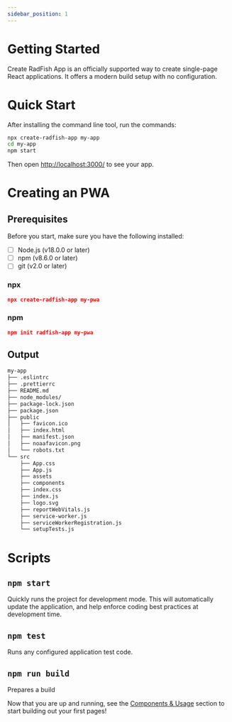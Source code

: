 ```yaml
---
sidebar_position: 1
---
```


# Getting Started

Create RadFish App is an officially supported way to create single-page React applications. It offers a modern build setup with no configuration.

# Quick Start

After installing the command line tool, run the commands:

```bash
npx create-radfish-app my-app
cd my-app
npm start
```

Then open [http://localhost:3000/](http://localhost:3000/) to see your app.

# Creating an PWA

## Prerequisites

Before you start, make sure you have the following installed:

- [ ] Node.js (v18.0.0 or later)
- [ ] npm (v8.6.0 or later)
- [ ] git (v2.0 or later)

### npx

```json
npx create-radfish-app my-pwa
```

### npm

```json
npm init radfish-app my-pwa
```

## Output

```bash
my-app
├── .eslintrc
├── .prettierrc
├── README.md
├── node_modules/
├── package-lock.json
├── package.json
├── public
│   ├── favicon.ico
│   ├── index.html
│   ├── manifest.json
│   ├── noaafavicon.png
│   └── robots.txt
└── src
    ├── App.css
    ├── App.js
    ├── assets
    ├── components
    ├── index.css
    ├── index.js
    ├── logo.svg
    ├── reportWebVitals.js
    ├── service-worker.js
    ├── serviceWorkerRegistration.js
    └── setupTests.js
```

# Scripts

## `npm start`

Quickly runs the project for development mode. This will automatically update the application, and help enforce coding best practices at development time.

## `npm test`

Runs any configured application test code.

## `npm run build`

Prepares a build

Now that you are up and running, see the [Components & Usage](./building-your-application/patterns/components.md) section to start building out your first pages!
